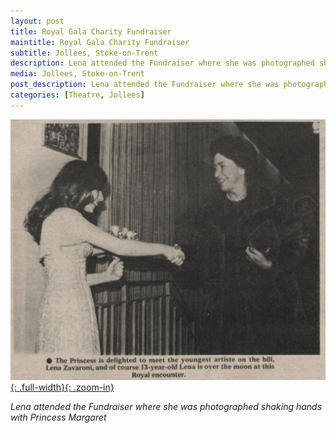 ```yaml
---
layout: post
title: Royal Gala Charity Fundraiser
maintitle: Royal Gala Charity Fundraiser
subtitle: Jollees, Stoke-on-Trent
description: Lena attended the Fundraiser where she was photographed shaking hands with Princess Margaret.
media: Jollees, Stoke-on-Trent
post_description: Lena attended the Fundraiser where she was photographed shaking hands with Princess Margaret.
categories: [Theatre, Jollees]
---
```


[![](/assets/images/the-stage-and-television-today/1977-01-20-the-stage-and-television-today-Lena-Zavaroni-shaking-hands-with-princess-margaret.png){: .full-width}{: .zoom-in}](/assets/images/the-stage-and-television-today/1977-01-20-the-stage-and-television-today-Lena-Zavaroni-shaking-hands-with-princess-margaret.png)

<cite>Lena attended the Fundraiser where she was photographed shaking hands with Princess Margaret</cite>

